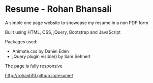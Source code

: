 # Resume - Rohan Bhansali

A simple one page website to showcase my resume in a non PDF form

Built using HTML, CSS, jQuery, Bootstrap and JavaScript

Packages used: 

* Animate.css by Daniel Eden
* jQuery plugin visible() by Sam Sehnert

The page is fully responsive

http://rohanb10.github.io/resume/